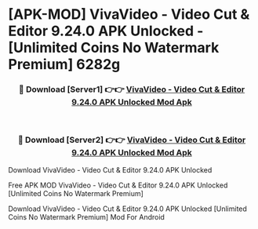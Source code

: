 # [APK-MOD] VivaVideo - Video Cut & Editor 9.24.0 APK Unlocked - [Unlimited Coins No Watermark Premium] 6282g



<div align="center">
<h3>🔴 Download [Server1] 👉👉 <a href="https://momento.my/?title=VivaVideo_-_Video_Cut_&_Editor_9.24.0_APK_Unlocked">VivaVideo - Video Cut & Editor 9.24.0 APK Unlocked Mod Apk</a></h3><br>

<h3>🔴 Download [Server2] 👉👉 <a href="https://momento.my/?title=VivaVideo_-_Video_Cut_&_Editor_9.24.0_APK_Unlocked">VivaVideo - Video Cut & Editor 9.24.0 APK Unlocked Mod Apk</a></h3>
</div>



Download VivaVideo - Video Cut & Editor 9.24.0 APK Unlocked 

Free APK MOD VivaVideo - Video Cut & Editor 9.24.0 APK Unlocked [Unlimited Coins No Watermark Premium]

Download VivaVideo - Video Cut & Editor 9.24.0 APK Unlocked [Unlimited Coins No Watermark Premium] Mod For Android
